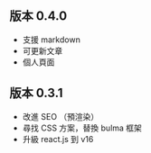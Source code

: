 ## 版本 0.4.0

- 支援 markdown
- 可更新文章
- 個人頁面

## 版本 0.3.1

- 改進 SEO （預渲染）
- 尋找 CSS 方案，替換 bulma 框架
- 升級 react.js 到 v16
